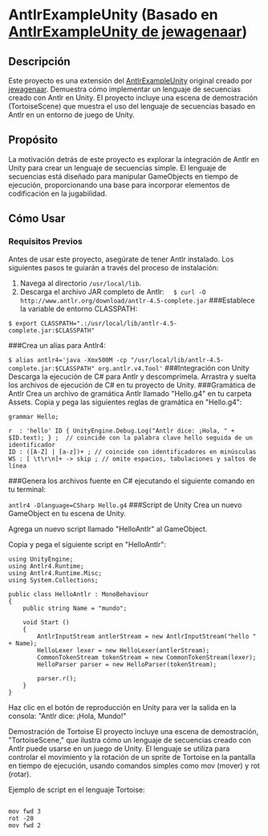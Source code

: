 # AntlrExampleUnity (Basado en [AntlrExampleUnity de jewagenaar](https://github.com/jewagenaar/AntlrExampleUnity))

## Descripción

Este proyecto es una extensión del [AntlrExampleUnity](https://github.com/jewagenaar/AntlrExampleUnity) original creado por [jewagenaar](https://github.com/jewagenaar). Demuestra cómo implementar un lenguaje de secuencias creado con Antlr en Unity. El proyecto incluye una escena de demostración (TortoiseScene) que muestra el uso del lenguaje de secuencias basado en Antlr en un entorno de juego de Unity.

## Propósito

La motivación detrás de este proyecto es explorar la integración de Antlr en Unity para crear un lenguaje de secuencias simple. El lenguaje de secuencias está diseñado para manipular GameObjects en tiempo de ejecución, proporcionando una base para incorporar elementos de codificación en la jugabilidad.

## Cómo Usar

### Requisitos Previos

Antes de usar este proyecto, asegúrate de tener Antlr instalado. Los siguientes pasos te guiarán a través del proceso de instalación:

1. Navega al directorio `/usr/local/lib`.
2. Descarga el archivo JAR completo de Antlr:
 ```  $ curl -O http://www.antlr.org/download/antlr-4.5-complete.jar```
###Establece la variable de entorno CLASSPATH:

```$ export CLASSPATH=".:/usr/local/lib/antlr-4.5-complete.jar:$CLASSPATH"```


###Crea un alias para Antlr4:


```$ alias antlr4='java -Xmx500M -cp "/usr/local/lib/antlr-4.5-complete.jar:$CLASSPATH" org.antlr.v4.Tool'```
###Integración con Unity
Descarga la ejecución de C# para Antlr y descomprímela.
Arrastra y suelta los archivos de ejecución de C# en tu proyecto de Unity.
###Gramática de Antlr
Crea un archivo de gramática Antlr llamado "Hello.g4" en tu carpeta Assets.
Copia y pega las siguientes reglas de gramática en "Hello.g4":


```grammar Hello; ```

```
r  : 'hello' ID { UnityEngine.Debug.Log("Antlr dice: ¡Hola, " + $ID.text); } ;  // coincide con la palabra clave hello seguida de un identificador 
ID : ([A-Z] | [a-z])+ ; // coincide con identificadores en minúsculas
WS : [ \t\r\n]+ -> skip ; // omite espacios, tabulaciones y saltos de línea
```
###Genera los archivos fuente en C# ejecutando el siguiente comando en tu terminal:

```antlr4 -Dlanguage=CSharp Hello.g4```
###Script de Unity
Crea un nuevo GameObject en tu escena de Unity.

Agrega un nuevo script llamado "HelloAntlr" al GameObject.

Copia y pega el siguiente script en "HelloAntlr":


```
using UnityEngine;
using Antlr4.Runtime;
using Antlr4.Runtime.Misc;
using System.Collections;

public class HelloAntlr : MonoBehaviour 
{
    public string Name = "mundo";

    void Start () 
    {
        AntlrInputStream antlerStream = new AntlrInputStream("hello " + Name);
        HelloLexer lexer = new HelloLexer(antlerStream);
        CommonTokenStream tokenStream = new CommonTokenStream(lexer);
        HelloParser parser = new HelloParser(tokenStream);

        parser.r();
    }
}

```

Haz clic en el botón de reproducción en Unity para ver la salida en la consola: "Antlr dice: ¡Hola, Mundo!"

Demostración de Tortoise
El proyecto incluye una escena de demostración, "TortoiseScene," que ilustra cómo un lenguaje de secuencias creado con Antlr puede usarse en un juego de Unity. El lenguaje se utiliza para controlar el movimiento y la rotación de un sprite de Tortoise en la pantalla en tiempo de ejecución, usando comandos simples como mov (mover) y rot (rotar).

Ejemplo de script en el lenguaje Tortoise:

```

mov fwd 3
rot -20
mov fwd 2
```
